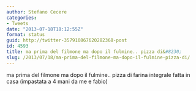 ```yaml
---
author: Stefano Cecere
categories:
- Tweets
date: "2013-07-18T18:12:55Z"
format: status
guid: http://twitter-357910867620282368-post
id: 4593
title: ma prima del filmone ma dopo il fulmine.. pizza di&#8230;
slug: /2013/07/18/ma-prima-del-filmone-ma-dopo-il-fulmine-pizza-di/
---
```


ma prima del filmone ma dopo il fulmine.. pizza di farina integrale fatta in casa (impastata a 4 mani da me e fabio)